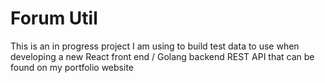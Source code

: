 # Forum Util
This is an in progress project I am using to build test data to use when developing a new React front end / Golang backend REST API that can be found on my portfolio website